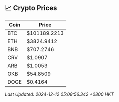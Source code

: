 ## 📈 Crypto Prices

| Coin | Price |
| ---- | ----- |
| BTC | $101189.2213 |
| ETH | $3824.9412 |
| BNB | $707.2746 |
| CRV | $1.0907 |
| ARB | $1.0053 |
| OKB | $54.8509 |
| DOGE | $0.4164 |

_Last Updated: 2024-12-12 05:08:56.342 +0800 HKT_